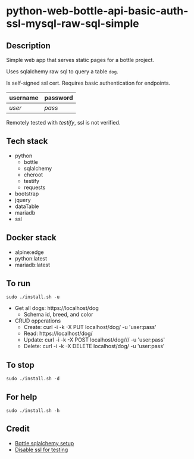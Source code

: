 # python-web-bottle-api-basic-auth-ssl-mysql-raw-sql-simple

## Description
Simple web app that serves static pages
for a bottle project.

Uses sqlalchemy raw sql to query a table `dog`.

Is self-signed ssl cert.
Requires basic authentication for endpoints.

| username | password |
| -------- | -------- |
| *user* | *pass* |

Remotely tested with *testify*, ssl is not verified.

## Tech stack
- python
  - bottle
  - sqlalchemy
  - cheroot
  - testify
  - requests
- bootstrap
- jquery
- dataTable
- mariadb
- ssl

## Docker stack
- alpine:edge
- python:latest
- mariadb:latest

## To run
`sudo ./install.sh -u`
- Get all dogs: https://localhost/dog
  - Schema id, breed, and color
- CRUD opperations
  - Create: curl -i -k -X PUT localhost/dog/<id> -u 'user:pass'
  - Read: https://localhost/dog/<id>
  - Update: curl -i -k -X POST localhost/dog/<id>/<breed>/<color>  -u 'user:pass'
  - Delete: curl -i -k -X DELETE localhost/dog/<id>  -u 'user:pass'

## To stop
`sudo ./install.sh -d`

## For help
`sudo ./install.sh -h`

## Credit
- [Bottle sqlalchemy setup](https://github.com/iurisilvio/bottle-sqlalchemy/blob/master/examples/basic.py)
- [Disable ssl for testing](https://stackoverflow.com/questions/23013220/max-retries-exceeded-with-url-in-requests)